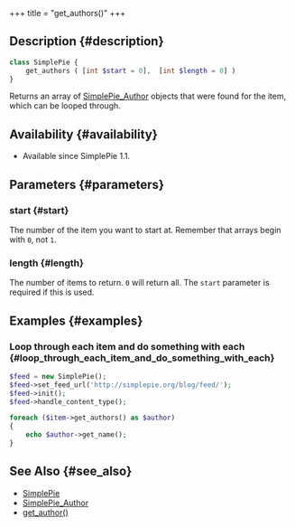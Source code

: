 +++
title = "get_authors()"
+++

## Description {#description}

```php
class SimplePie {
    get_authors ( [int $start = 0],  [int $length = 0] )
}
```

Returns an array of [SimplePie_Author](@/wiki/reference/simplepie_author/_index.md) objects that were found for the item, which can be looped through.

## Availability {#availability}

- Available since SimplePie 1.1.

## Parameters {#parameters}

### start {#start}

The number of the item you want to start at. Remember that arrays begin with `0`, not `1`.

### length {#length}

The number of items to return. `0` will return all. The `start` parameter is required if this is used.

## Examples {#examples}

### Loop through each item and do something with each {#loop_through_each_item_and_do_something_with_each}

```php
$feed = new SimplePie();
$feed->set_feed_url('http://simplepie.org/blog/feed/');
$feed->init();
$feed->handle_content_type();

foreach ($item->get_authors() as $author)
{
    echo $author->get_name();
}
```

## See Also {#see_also}

- [SimplePie](@/wiki/reference/simplepie/_index.md)
- [SimplePie_Author](@/wiki/reference/simplepie_author/_index.md)
- [get_author()](@/wiki/reference/simplepie/get_author.md)
